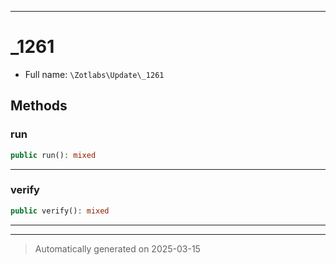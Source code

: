 ***

# _1261





* Full name: `\Zotlabs\Update\_1261`




## Methods


### run



```php
public run(): mixed
```












***

### verify



```php
public verify(): mixed
```












***


***
> Automatically generated on 2025-03-15
